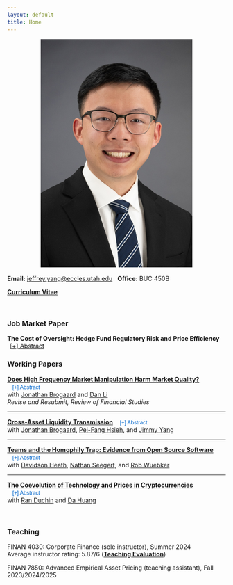 ```yaml
---
layout: default
title: Home
---
```


<p align="center"> 
<img src="images/jy_2024.jpg" width="350">
</p>

**Email:** jeffrey.yang@eccles.utah.edu &nbsp;  **Office:** BUC 450B

**[Curriculum Vitae](CV_Jeffrey_Yang.pdf)**

<br>

### Job Market Paper

<div class="paper-title-container">
  <strong>
    <!-- <a href="#"> -->
    The Cost of Oversight: Hedge Fund Regulatory Risk and Price Efficiency
    <!-- </a> -->
  </strong>
  <a href="#"
     id="btn-abs0"
     class="abs-toggle"
     onclick="toggleAbstract('abs0','btn-abs0'); return false;"
     style="margin-left:6px;">
     [+] Abstract
  </a>
</div>

<div id="abs0" style="display:none; margin:5px 0 10px 0;">
  <p>Regulators seek to deter misconduct and maintain orderly markets through enforcement. However, hedge funds employ strategies that are difficult to classify as legitimate or manipulative. Regulatory risk, the likelihood of investigation or litigation, deters manipulation but can also discourage legitimate trading. Thus, the net effect on financial markets is an empirical question. This paper examines the impact of hedge fund regulatory risk on stock market efficiency. Increased regulatory risk hurts both weak-form price efficiency and price informativeness, as hedge funds reduce informed trading in response. The results indicate that efficiency gains from deterring manipulation are outweighed by efficiency losses from reduced legitimate trading.</p>
</div>


### Working Papers

**[Does High Frequency Market Manipulation Harm Market Quality?](https://papers.ssrn.com/sol3/papers.cfm?abstract_id=4280120)** 
<button id="btn-abs1" onclick="toggleAbstract('abs1','btn-abs1')" 
  style="border:none; background:none; color:#0066cc; cursor:pointer; font-size:90%; margin-left:6px;">
  [+] Abstract
</button>  
with [Jonathan Brogaard](https://brogaard.utah.edu/) and [Dan Li](https://myweb.cuhk.edu.cn/lidan)  
_Revise and Resubmit, Review of Financial Studies_

<div id="abs1" style="display:none; margin:5px 0 10px 0;">
  <p>
    Manipulation of financial markets has long been a concern. With the automation of financial markets, the potential for high frequency manipulation has arisen. Yet, such behavior is hidden within vast sums of order book data, making it difficult to define and to detect. We develop a tangible definition of one type of manipulation, spoofing. Using proprietary user-level identified order book data, we show the determinants of spoofing. Exploiting SEC Litigation Releases and lagged spoofing profitability as instruments, we show causal evidence that spoofing increases volatility and transaction costs, and decreases price efficiency. The findings indicate that spoofing harms market quality.
  </p>
</div>

---

**[Cross-Asset Liquidity Transmission](https://papers.ssrn.com/sol3/papers.cfm?abstract_id=4875686)** 
<button id="btn-abs2" onclick="toggleAbstract('abs2','btn-abs2')" 
  style="border:none; background:none; color:#0066cc; cursor:pointer; font-size:90%; margin-left:6px;">
  [+] Abstract
</button>  
with [Jonathan Brogaard](https://brogaard.utah.edu/), [Pei-Fang Hsieh](https://mx.nthu.edu.tw/~pfhsieh/), and [Jimmy Yang](https://business.oregonstate.edu/users/jimmy-yang)  

<div id="abs2" style="display:none; margin:5px 0 10px 0;">
  <p>
    We study cross-asset liquidity transmission using a proprietary dataset that tracks trader activity across multiple asset classes. We find that derivatives market makers’ hedging demand worsens liquidity in the stock market. We establish causality by exploiting an exogenous shock in hedging caused by increased options market making incentives. Market maker hedging transmits liquidity from derivatives to stocks, with trade imbalances driving hedging demand and causing asymmetric trading in the stock market. Hedging trades have permanent price impacts, indicating information transfer at the expense of stock market quality. Aggressive end-of-day hedging further consumes liquidity, consistent with its role in intraday momentum.
  </p>
</div>

---

**[Teams and the Homophily Trap: Evidence from Open Source Software](https://papers.ssrn.com/sol3/papers.cfm?abstract_id=5395207)** 
<button id="btn-abs4" onclick="toggleAbstract('abs4','btn-abs4')" 
  style="border:none; background:none; color:#0066cc; cursor:pointer; font-size:90%; margin-left:6px;">
  [+] Abstract
</button>  
with [Davidson Heath](http://davidsontheath.github.io/), [Nathan Seegert](http://www.nathanseegert.com/), and [Rob Wuebker](https://rwuebker.notion.site/RO-R-WU-K-R-f974e372aad24db1bea26d097f855033)  

<div id="abs4" style="display:none; margin:5px 0 10px 0;">
  <p>
    Many real-world teams—for example startups, scientific collaborations, and the open-source software community—form through self-selection rather than assignment. Yet most empirical research on team diversity and performance focuses on teams are already formed, or a field experiment where team members have been randomly assigned. This paper examines how diversity emerges and affects performance in endogenously formed teams using a panel of over 148,000 open source software project-years from GitHub. We document three main findings. First, homophily—the tendency to affiliate with similar others—drives team formation, resulting in widespread and persistent homogeneity in endogenously formed teams. Second, diversity improves project performance, with the greatest gains observed among teams that were initially homogeneous. Third, we empirically document the "homophily trap" in endogenously-formed teams, showing that the very mechanism that fosters early team emergence and cohesion inhibits a team's long-run performance by deterring outsider entry. Finally, we show that the coordination costs of diversity, two measures of team dysfunction—higher contributor exit and team fracture—arise primarily at high levels of heterogeneity. These results highlight a central tradeoff in team formation: early interpersonal fit may come at the expense of long-run adaptability and success.
  </p>
</div>

---

**[The Coevolution of Technology and Prices in Cryptocurrencies](https://papers.ssrn.com/sol3/papers.cfm?abstract_id=5426235)** 
<button id="btn-abs3" onclick="toggleAbstract('abs3','btn-abs3')" 
  style="border:none; background:none; color:#0066cc; cursor:pointer; font-size:90%; margin-left:6px;">
  [+] Abstract
</button>  
with [Ran Duchin](https://sites.google.com/view/randuchin) and [Da Huang](https://dahuang-finance.github.io/)  

<div id="abs3" style="display:none; margin:5px 0 10px 0;">
  <p>
    This paper studies the joint dynamics of cryptocurrency technology, returns, and labor markets for developers. We construct high-frequency measures of GitHub bug reports ("Technology Flaws") and code commits ("Technology Development") for major coins. The main results are twofold. First, a new Technology Flaw predicts a 7 bp drop in next-day returns without future reversals. Second, a 1% decrease in coin valuation leads to a 0.14% decrease in Technology Development labor. These findings suggest that technology is a fundamental factor in cryptocurrency prices, and that prices and technology development coevolve through a bidirectional feedback mechanism.
  </p>
</div>

<script>
function toggleAbstract(absId, btnId) {
  var abs = document.getElementById(absId);
  var btn = document.getElementById(btnId);
  if (abs.style.display === "none") {
    abs.style.display = "block";
    btn.textContent = "[–] Abstract";
  } else {
    abs.style.display = "none";
    btn.textContent = "[+] Abstract";
  }
}
</script>


<br>

### Teaching

FINAN 4030: Corporate Finance (sole instructor), Summer 2024 <br>
Average instructor rating: 5.87/6 (**[Teaching Evaluation](finan_4030_evals.pdf)**)

FINAN 7850: Advanced Empirical Asset Pricing (teaching assistant), Fall 2023/2024/2025



